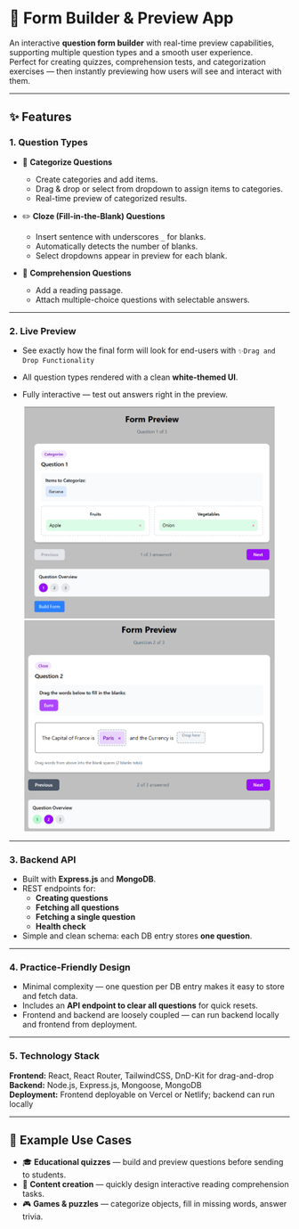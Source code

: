 # 📝 Form Builder & Preview App

An interactive **question form builder** with real-time preview capabilities, supporting multiple question types and a smooth user experience.  
Perfect for creating quizzes, comprehension tests, and categorization exercises — then instantly previewing how users will see and interact with them.

---

## ✨ Features

### **1. Question Types**

- 🚀 **Categorize Questions**

  - Create categories and add items.
  - Drag & drop or select from dropdown to assign items to categories.
  - Real-time preview of categorized results.

- ✏️ **Cloze (Fill-in-the-Blank) Questions**

  - Insert sentence with underscores `_` for blanks.
  - Automatically detects the number of blanks.
  - Select dropdowns appear in preview for each blank.

- 📖 **Comprehension Questions**
  - Add a reading passage.
  - Attach multiple-choice questions with selectable answers.

---

### **2. Live Preview**

- See exactly how the final form will look for end-users with `✨Drag and Drop Functionality`

- All question types rendered with a clean **white-themed UI**.
- Fully interactive — test out answers right in the preview.

<p align="center">
  <img src="/assets/image-1.png" alt="Live Preview Example 1" width="450"/>
  <img src="/assets/image-2.png" alt="Live Preview Example 2" width="450"/>
</p>

---

### **3. Backend API**

- Built with **Express.js** and **MongoDB**.
- REST endpoints for:
  - **Creating questions**
  - **Fetching all questions**
  - **Fetching a single question**
  - **Health check**
- Simple and clean schema: each DB entry stores **one question**.

---

### **4. Practice-Friendly Design**

- Minimal complexity — one question per DB entry makes it easy to store and fetch data.
- Includes an **API endpoint to clear all questions** for quick resets.
- Frontend and backend are loosely coupled — can run backend locally and frontend from deployment.

---

### **5. Technology Stack**

**Frontend:** React, React Router, TailwindCSS, DnD-Kit for drag-and-drop  
**Backend:** Node.js, Express.js, Mongoose, MongoDB  
**Deployment:** Frontend deployable on Vercel or Netlify; backend can run locally

---

## 📌 Example Use Cases

- 🎓 **Educational quizzes** — build and preview questions before sending to students.
- 📝 **Content creation** — quickly design interactive reading comprehension tasks.
- 🎮 **Games & puzzles** — categorize objects, fill in missing words, answer trivia.
